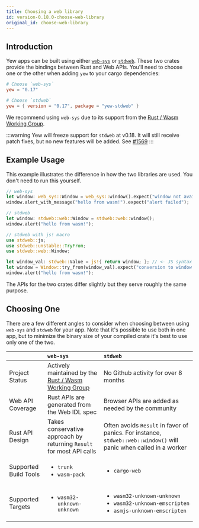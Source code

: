 ```yaml
---
title: Choosing a web library
id: version-0.18.0-choose-web-library
original_id: choose-web-library
---
```


## Introduction

Yew apps can be built using either [`web-sys`](https://docs.rs/web-sys) or [`stdweb`](https://docs.rs/stdweb).
These two crates provide the bindings between Rust and Web APIs. You'll need to choose one or the other when adding
`yew` to your cargo dependencies:

```toml
# Choose `web-sys`
yew = "0.17"

# Choose `stdweb`
yew = { version = "0.17", package = "yew-stdweb" }
```

We recommend using `web-sys` due to its support from the [Rust / Wasm Working Group](https://rustwasm.github.io/).

:::warning
Yew will freeze support for `stdweb` at v0.18.
It will still receive patch fixes, but no new features will be added.
See [#1569](https://github.com/yewstack/yew/issues/1569)
:::

## Example Usage

This example illustrates the difference in how the two libraries are used.
You don't need to run this yourself.

```rust
// web-sys
let window: web_sys::Window = web_sys::window().expect("window not available");
window.alert_with_message("hello from wasm!").expect("alert failed");

// stdweb
let window: stdweb::web::Window = stdweb::web::window();
window.alert("hello from wasm!");

// stdweb with js! macro
use stdweb::js;
use stdweb::unstable::TryFrom;
use stdweb::web::Window;

let window_val: stdweb::Value = js!{ return window; }; // <- JS syntax inside!
let window = Window::try_from(window_val).expect("conversion to window failed");
window.alert("hello from wasm!");
```

The APIs for the two crates differ slightly but they serve roughly the same purpose.

## Choosing One

There are a few different angles to consider when choosing between using `web-sys` and `stdweb` for your app.
Note that it's possible to use both in one app, but to minimize the binary size of your compiled crate it's best to use only one of the two.

<table>
  <thead>
    <tr>
      <th style="text-align:left"></th>
      <th style="text-align:left"><code>web-sys</code>
      </th>
      <th style="text-align:left"><code>stdweb</code>
      </th>
    </tr>
  </thead>
  <tbody>
    <tr>
      <td style="text-align:left">Project Status</td>
      <td style="text-align:left">Actively maintained by the <a href="https://rustwasm.github.io/">Rust / Wasm Working Group</a>
      </td>
      <td style="text-align:left">No Github activity for over 8 months</td>
    </tr>
    <tr>
      <td style="text-align:left">Web API Coverage</td>
      <td style="text-align:left">Rust APIs are generated from the Web IDL spec</td>
      <td style="text-align:left">Browser APIs are added as needed by the community</td>
    </tr>
    <tr>
      <td style="text-align:left">Rust API Design</td>
      <td style="text-align:left">Takes conservative approach by returning <code>Result</code> for most API
        calls</td>
      <td style="text-align:left">Often avoids <code>Result</code> in favor of panics. For instance, <code>stdweb::web::window()</code> will
        panic when called in a worker</td>
    </tr>
    <tr>
      <td style="text-align:left">Supported Build Tools</td>
      <td style="text-align:left">
        <p></p>
        <ul>
          <li><code>trunk</code>
          </li>
          <li><code>wasm-pack</code>
          </li>
        </ul>
      </td>
      <td style="text-align:left">
        <p></p>
        <ul>
          <li><code>cargo-web</code>
          </li>
        </ul>
      </td>
    </tr>
    <tr>
      <td style="text-align:left">Supported Targets</td>
      <td style="text-align:left">
        <ul>
          <li><code>wasm32-unknown-unknown</code>
          </li>
        </ul>
      </td>
      <td style="text-align:left">
        <ul>
          <li><code>wasm32-unknown-unknown</code>
          </li>
          <li><code>wasm32-unknown-emscripten</code>
          </li>
          <li><code>asmjs-unknown-emscripten</code>
          </li>
        </ul>
      </td>
    </tr>
  </tbody>
</table>
